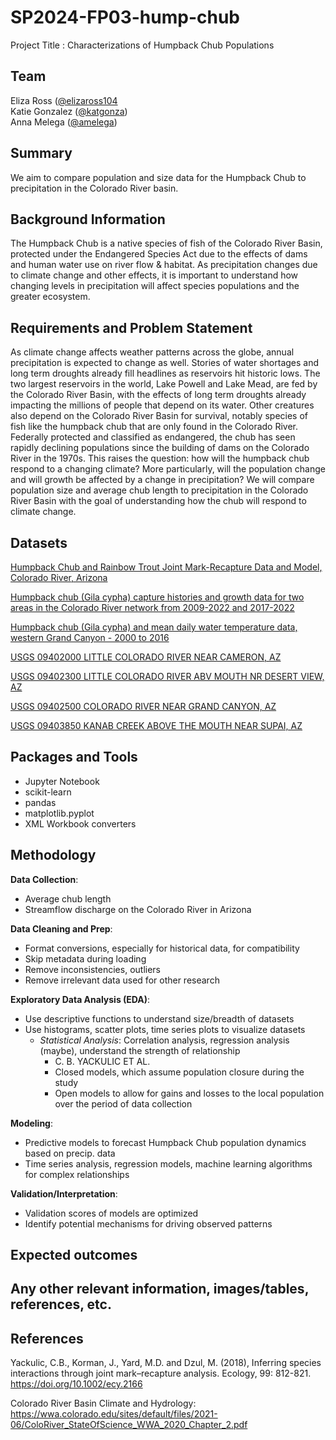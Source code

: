 # SP2024-FP03-hump-chub
Project Title : Characterizations of Humpback Chub Populations

## Team
Eliza Ross ([@elizaross104](https://github.com/elizaross104)
<br>Katie Gonzalez ([@katgonza](https://github.com/katgonza))
<br>Anna Melega ([@amelega](https://github.com/amelega))

## Summary
We aim to compare population and size data for the Humpback Chub to precipitation in the Colorado River basin. 

## Background Information
The Humpback Chub is a native species of fish of the Colorado River Basin, protected under the Endangered Species Act due to the effects of dams and human water use on river flow & habitat. As precipitation changes due to climate change and other effects, it is important to understand how changing levels in precipitation will affect species populations and the greater ecosystem. 

## Requirements and Problem Statement

As climate change affects weather patterns across the globe, annual precipitation is expected to change as well. Stories of water shortages and long term droughts already fill headlines as reservoirs hit historic lows. The two largest reservoirs in the world, Lake Powell and Lake Mead, are fed by the Colorado River Basin, with the effects of long term droughts already impacting the millions of people that depend on its water. Other creatures also depend on the Colorado River Basin for survival, notably species of fish like the humpback chub that are only found in the Colorado River. Federally protected and classified as endangered, the chub has seen rapidly declining populations since the building of dams on the Colorado River in the 1970s. This raises the question: how will the humpback chub respond to a changing climate? More particularly, will the population change and will growth be affected by a change in precipitation? We will compare population size and average chub length to precipitation in the Colorado River Basin with the goal of understanding how the chub will respond to climate change.

## Datasets
[Humpback Chub and Rainbow Trout Joint Mark-Recapture Data and Model, Colorado River, Arizona](https://doi.org/10.5066/f7zc81t9)

[Humpback chub (Gila cypha) capture histories and growth data for two areas in the Colorado River network from 2009-2022 and 2017-2022](https://www.usgs.gov/data/humpback-chub-gila-cypha-capture-histories-and-growth-data-two-areas-colorado-river-network)

[Humpback chub (Gila cypha) and mean daily water temperature data, western Grand Canyon - 2000 to 2016](https://www.usgs.gov/data/humpback-chub-gila-cypha-and-mean-daily-water-temperature-data-western-grand-canyon-2000-2016)

[USGS 09402000 LITTLE COLORADO RIVER NEAR CAMERON, AZ](https://waterdata.usgs.gov/nwis/monthly/?site_no=09402000&referred_module=sw&format=sites_selection_links)

[USGS 09402300 LITTLE COLORADO RIVER ABV MOUTH NR DESERT VIEW, AZ](https://waterdata.usgs.gov/nwis/monthly/?site_no=09402300&referred_module=sw&format=sites_selection_links)

[USGS 09402500 COLORADO RIVER NEAR GRAND CANYON, AZ](https://waterdata.usgs.gov/nwis/monthly/?site_no=09402500&referred_module=sw&format=sites_selection_links)

[USGS 09403850 KANAB CREEK ABOVE THE MOUTH NEAR SUPAI, AZ](https://waterdata.usgs.gov/nwis/monthly/?site_no=094038500&referred_module=sw&format=sites_selection_links)

## Packages and Tools
* Jupyter Notebook
* scikit-learn
* pandas
* matplotlib.pyplot
* XML Workbook converters

## Methodology

**Data Collection**:
* Average chub length
* Streamflow discharge on the Colorado River in Arizona

**Data Cleaning and Prep**:
* Format conversions, especially for historical data, for compatibility
* Skip metadata during loading
* Remove inconsistencies, outliers
* Remove irrelevant data used for other research

**Exploratory Data Analysis (EDA)**:
* Use descriptive functions to understand size/breadth of datasets
* Use histograms, scatter plots, time series plots to visualize datasets
  * *Statistical Analysis*: Correlation analysis, regression analysis (maybe), understand the strength of relationship
    * C. B. YACKULIC ET AL.
    * Closed models, which assume population closure during the study
    * Open models to allow for gains and losses to the local population over the period of data collection
	
**Modeling**:
* Predictive models to forecast Humpback Chub population dynamics based on precip. data
* Time series analysis, regression models, machine learning algorithms for complex relationships
	
**Validation/Interpretation**:
* Validation scores of models are optimized
* Identify potential mechanisms for driving observed patterns

## Expected outcomes

## Any other relevant information, images/tables, references, etc.

## References

Yackulic, C.B., Korman, J., Yard, M.D. and Dzul, M. (2018), Inferring species interactions through joint mark–recapture analysis. Ecology, 99: 812-821. https://doi.org/10.1002/ecy.2166

Colorado River Basin Climate and Hydrology: https://wwa.colorado.edu/sites/default/files/2021-06/ColoRiver_StateOfScience_WWA_2020_Chapter_2.pdf

